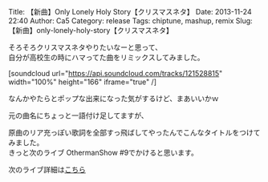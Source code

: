 Title: 【新曲】Only Lonely Holy Story【クリスマスネタ】
Date: 2013-11-24 22:40
Author: Ca5
Category: release
Tags: chiptune, mashup, remix
Slug: 【新曲】only-lonely-holy-story【クリスマスネタ】

そろそろクリスマスネタやりたいなーと思って、  
自分が高校生の時にハマってた曲をリミックスしてみました。

[soundcloud url="https://api.soundcloud.com/tracks/121528815"
width="100%" height="166" iframe="true" /]

なんかやたらとポップな出来になった気がするけど、まあいいかｗ

元の曲名にちょっと一語付け足してますが、  

原曲のリア充っぽい歌詞を全部すっ飛ばしてやったんでこんなタイトルをつけてみました。  
きっと次のライブ OthermanShow \#9でかけると思います。

次のライブ詳細は[こちら](http://blog.ca54makske.com/blog/2013/11/16/othermanrecords-9/)

